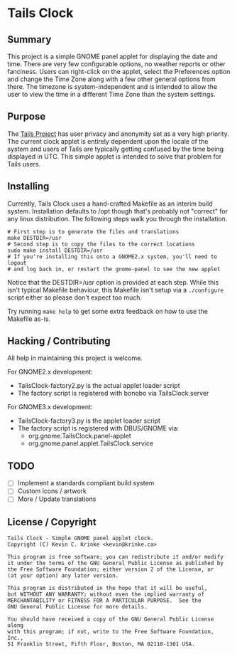 # Tails Clock #

## Summary ##

This project is a simple GNOME panel applet for displaying the date and time.
There are very few configurable options, no weather reports or other fanciness.
Users can right-click on the applet, select the Preferences option and change
the Time Zone along with a few other general options from there. The timezone
is system-independent and is intended to allow the user to view the time in a
different Time Zone than the system settings.

## Purpose ##

The [Tails Project](https://tails.boum.org) has user privacy and anonymity set
as a very high priority. The current clock applet is entirely dependent upon
the locale of the system and users of Tails are typically getting confused by
the time being displayed in UTC. This simple applet is intended to solve that
problem for Tails users.

## Installing ##

Currently, Tails Clock uses a hand-crafted Makefile as an interim build system.
Installation defaults to /opt though that's probably not "correct" for any
linux distribution. The following steps walk you through the installation.

```
# First step is to generate the files and translations
make DESTDIR=/usr
# Second step is to copy the files to the correct locations
sudo make install DESTDIR=/usr
# If you're installing this onto a GNOME2.x system, you'll need to logout
# and log back in, or restart the gnome-panel to see the new applet
```

Notice that the DESTDIR=/usr option is provided at each step. While this isn't
typical Makefile behaviour, this Makefile isn't setup via a ```./configure```
script either so please don't expect too much.

Try running ```make help``` to get some extra feedback on how to use the
Makefile as-is.

## Hacking / Contributing ##

All help in maintaining this project is welcome.

For GNOME2.x development:
 * TailsClock-factory2.py is the actual applet loader script
 * The factory script is registered with bonobo via TailsClock.server

For GNOME3.x development:
 * TailsClock-factory3.py is the applet loader script
 * The factory script is registered with DBUS/GNOME via:
   * org.gnome.TailsClock.panel-applet
   * org.gnome.panel.applet.TailsClock.service

## TODO ##

- [ ] Implement a standards compliant build system
- [ ] Custom icons / artwork
- [ ] More / Update translations

## License / Copyright ##

```
Tails Clock - Simple GNOME panel applet clock.
Copyright (C) Kevin C. Krinke <kevin@krinke.ca>

This program is free software; you can redistribute it and/or modify
it under the terms of the GNU General Public License as published by
the Free Software Foundation; either version 2 of the License, or
(at your option) any later version.

This program is distributed in the hope that it will be useful,
but WITHOUT ANY WARRANTY; without even the implied warranty of
MERCHANTABILITY or FITNESS FOR A PARTICULAR PURPOSE.  See the
GNU General Public License for more details.

You should have received a copy of the GNU General Public License along
with this program; if not, write to the Free Software Foundation, Inc.,
51 Franklin Street, Fifth Floor, Boston, MA 02110-1301 USA.
```
